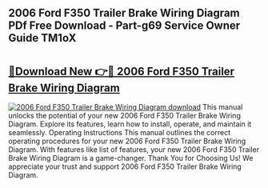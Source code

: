 ## 2006 Ford F350 Trailer Brake Wiring Diagram PDf Free Download - Part-g69 Service Owner Guide TM1oX

# <h2><a href="http://dfpnso.blite.top/?on=2006+Ford+F350+Trailer+Brake+Wiring+Diagram">🔗Download New 👉🔴 2006 Ford F350 Trailer Brake Wiring Diagram</a></h2>

[![2006 Ford F350 Trailer Brake Wiring Diagram download](https://i.imgur.com/lujVjoI.png)](http://dfpnso.blite.top/?on=2006+Ford+F350+Trailer+Brake+Wiring+Diagram)
This manual unlocks the potential of your new 2006 Ford F350 Trailer Brake Wiring Diagram. Explore its features, learn how to install, operate, and maintain it seamlessly. Operating Instructions This manual outlines the correct operating procedures for your new 2006 Ford F350 Trailer Brake Wiring Diagram. With features like list of features, your new 2006 Ford F350 Trailer Brake Wiring Diagram is a game-changer. Thank You for Choosing Us! We appreciate your trust and support 2006 Ford F350 Trailer Brake Wiring Diagram.
